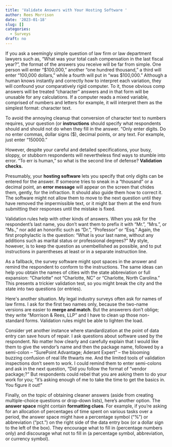 ```yaml
---
title: 'Validate Answers with Your Hosting Software '
author: Rees Morrison
date: '2023-01-18'
slug: []
categories:
  - Surveys
draft: no
---
```


If you ask a seemingly simple question of law firm or law department lawyers such as, “What was your total cash compensation in the last fiscal year?”, the format of the answers you receive will be far from simple.  One person will enter “$100,000,” another “one hundred thousand,” a third will enter “100,000 dollars,” while a fourth will put in “was $100,000.”  Although a human knows instantly and correctly how to interpret each variation, they will confound your comparatively rigid computer.  To it, those obvious comp answers will be treated “character” answers and in that form will be unusable for any calculations.  If a computer reads a mixed variable, comprised of numbers and letters for example, it will interpret them as the simplest format: character text.

To avoid the annoying cleanup that conversion of character text to numbers requires, your question (or **instructions** should specify what respondents should and should not do when they fill in the answer.   “Only enter digits.  Do no enter commas, dollar signs ($), decimal points, or any text.  For example, just enter “150000.”

However, despite your careful and detailed specifications, your busy, sloppy, or stubborn respondents will nevertheless find ways to stumble into error.  “To err is human,” so what is the second line of defense?  **Validation checks.**

Presumably, your **hosting software** lets you specify that only digits can be entered  for the answer.  If someone tries to sneak in a “thousand” or a decimal point, an **error message** will appear on the screen that chides them, gently, for the infraction.   It should also guide them how to correct it.  The software might not allow them to move to the next question until they have removed the impermissible text, or it might bar them at the end from submitting their responses until the mistake is fixed.   

Validation rules help with other kinds of answers.  When you ask for the respondent’s last name, you don’t want them to prefix it with “Mr.”, “Mrs.”, or “Ms.,” nor add an honorific such as “Dr.”, “Professor” or “Esq.”  Again, the first prophylactic is the question:  “What is your last name, without any additions such as marital status or professional degrees?”   My style, however, is to keep the question as unembellished as possible, and to put instructions in parentheses at least or in a separate instruction line.

As a fallback, the survey software might spot spaces in the answer and remind the respondent to conform to the instructions.  The same ideas can help you obtain the names of cities with the state abbreviation or full expansion: “Charlotte” not “Charlotte, NC” or “Charlotte, North Carolina.”  This presents a trickier validation test, so you might break the city and the state into two questions (or entries).  

Here's another situation.  My legal industry surveys often ask for names of law firms.  I ask for the first two names only, because the two-name versions are easier to **merge and match**.   But the answerers don’t oblige; they write “Morrison & Rees, LLP” and I have to clean up those non-standard forms.  Validation rules might be able to lighten the load.

Consider yet another instance where standardization at the point of data entry can save hours of repair.  I ask questions about software used by the respondent.  No matter how clearly and carefully explain that I would like them to give the vendor’s name and then the package name, followed by a semi-colon – “SurePoint Advantage; Aderant Expert” – the blooming buzzing confusion of real life thwarts me.  And the limited tools of validation inspections don’t seem to work.  I could remind them to enter semi-colons and ask in the next question, “Did you follow the format of “vendor package;?”  But respondents could rebel that you are asking them to do your work for you;  “it’s asking enough of me to take the time to get the basics in.  You figure it out!”

Finally, on the topic of obtaining cleaner answers (aside from creating multiple-choice questions or drop-down lists), here’s another option.  The **answer space** might contain **formatting clues**.  For example, if you’re asking for an allocation of percentages of time spent on various tasks over a period, the answer space might have a percentage symbol (“%”) or abbreviation (“pct.”) on the right side of the data entry box (or a dollar sign to the left of the box).  They encourage what to fill in (percentage numbers only) and discourage what not to fill in (a percentage symbol, abbreviation, or currency symbol).

<!-- End of post -->
